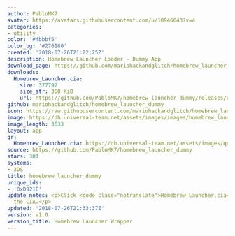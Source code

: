```yaml
---
author: PabloMK7
avatar: https://avatars.githubusercontent.com/u/10946643?v=4
categories:
- utility
color: '#4bbbf5'
color_bg: '#276180'
created: '2018-07-26T21:22:25Z'
description: Homebrew Launcher Loader - Dummy App
download_page: https://github.com/mariohackandglitch/homebrew_launcher_dummy/releases
downloads:
  Homebrew_Launcher.cia:
    size: 377792
    size_str: 368 KiB
    url: https://github.com/PabloMK7/homebrew_launcher_dummy/releases/download/v1.0/Homebrew_Launcher.cia
github: mariohackandglitch/homebrew_launcher_dummy
icon: https://raw.githubusercontent.com/mariohackandglitch/homebrew_launcher_dummy/master/resources/icon.png
image: https://db.universal-team.net/assets/images/images/homebrew_launcher_dummy.png
image_length: 3633
layout: app
qr:
  Homebrew_Launcher.cia: https://db.universal-team.net/assets/images/qr/homebrew_launcher-cia.png
source: https://github.com/PabloMK7/homebrew_launcher_dummy
stars: 301
systems:
- 3DS
title: homebrew_launcher_dummy
unique_ids:
- '0xD921E'
update_notes: <p>Click <code class="notranslate">Homebrew_Launcher.cia</code> to download
  the CIA.</p>
updated: '2018-07-26T21:33:37Z'
version: v1.0
version_title: Homebrew Launcher Wrapper
---
```

